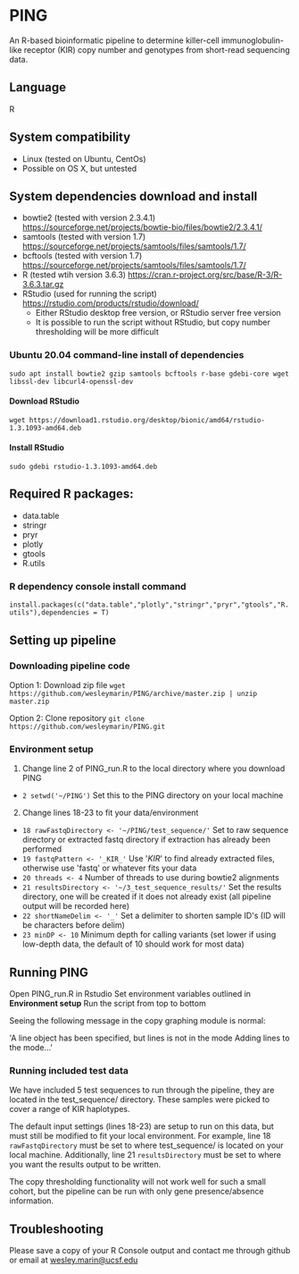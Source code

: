 # PING
An R-based bioinformatic pipeline to determine killer-cell immunoglobulin-like receptor (KIR) copy number and genotypes from short-read sequencing data.

## Language
R

## System compatibility
* Linux (tested on Ubuntu, CentOs)
* Possible on OS X, but untested
  
## System dependencies download and install
* bowtie2 (tested with version 2.3.4.1) https://sourceforge.net/projects/bowtie-bio/files/bowtie2/2.3.4.1/
* samtools (tested with version 1.7) https://sourceforge.net/projects/samtools/files/samtools/1.7/
* bcftools (tested with version 1.7) https://sourceforge.net/projects/samtools/files/samtools/1.7/
* R (tested wtih version 3.6.3) https://cran.r-project.org/src/base/R-3/R-3.6.3.tar.gz
* RStudio (used for running the script) https://rstudio.com/products/rstudio/download/
  - Either RStudio desktop free version, or RStudio server free version
  - It is possible to run the script without RStudio, but copy number thresholding will be more difficult

### Ubuntu 20.04 command-line install of dependencies
`sudo apt install bowtie2 gzip samtools bcftools r-base gdebi-core wget libssl-dev libcurl4-openssl-dev`
#### Download RStudio
`wget https://download1.rstudio.org/desktop/bionic/amd64/rstudio-1.3.1093-amd64.deb`
#### Install RStudio
`sudo gdebi rstudio-1.3.1093-amd64.deb`

## Required R packages:    
* data.table 
* stringr
* pryr 
* plotly 
* gtools 
* R.utils
 
### R dependency console install command
`install.packages(c("data.table","plotly","stringr","pryr","gtools","R.utils"),dependencies = T)`

## Setting up pipeline
### Downloading pipeline code
Option 1: Download zip file `wget https://github.com/wesleymarin/PING/archive/master.zip | unzip master.zip`

Option 2: Clone repository `git clone https://github.com/wesleymarin/PING.git`

### Environment setup
1. Change line 2 of PING_run.R to the local directory where you download PING
  - `2 setwd('~/PING')` Set this to the PING directory on your local machine
2. Change lines 18-23 to fit your data/environment
  - `18 rawFastqDirectory <- '~/PING/test_sequence/'` Set to raw sequence directory or extracted fastq directory if extraction has already been performed
  - `19 fastqPattern <- '_KIR_'` Use '_KIR_' to find already extracted files, otherwise use 'fastq' or whatever fits your data
  - `20 threads <- 4` Number of threads to use during bowtie2 alignments
  - `21 resultsDirectory <- '~/3_test_sequence_results/'` Set the results directory, one will be created if it does not already exist (all pipeline output will be recorded here)
  - `22 shortNameDelim <- '_'` Set a delimiter to shorten sample ID's (ID will be characters before delim)
  - `23 minDP <- 10` Minimum depth for calling variants (set lower if using low-depth data, the default of 10 should work for most data)

## Running PING
Open PING_run.R in Rstudio
Set environment variables outlined in **Environment setup**
Run the script from top to bottom


Seeing the following message in the copy graphing module is normal:

'A line object has been specified, but lines is not in the mode
Adding lines to the mode...'

### Running included test data
We have included 5 test sequences to run through the pipeline, they are located in the test_sequence/ directory. These samples were picked to cover a range of KIR haplotypes.


The default input settings (lines 18-23) are setup to run on this data, but must still be modified to fit your local environment. For example, line 18 `rawFastqDirectory` must be set to where test_sequence/ is located on your local machine. Additionally, line 21 `resultsDirectory` must be set to where you want the results output to be written.


The copy thresholding functionality will not work well for such a small cohort, but the pipeline can be run with only gene presence/absence information.

## Troubleshooting
Please save a copy of your R Console output and contact me through github or email at wesley.marin@ucsf.edu
